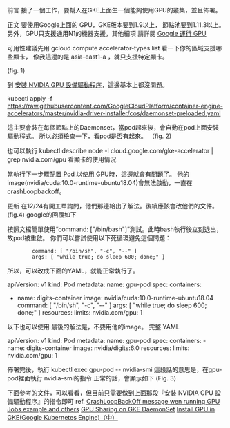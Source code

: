 前言
  接了一個工作，要幫人在GKE上面生一個能夠使用GPU的叢集，並且佈署。

正文
  要使用Google上面的 GPU，GKE版本要到1.9以上，
節點池要到1.11.3以上。
  另外，GPU只支援通用N1的機器支援，其他細項 請詳閱 [Google 運行 GPU](https://cloud.google.com/kubernetes-engine/docs/how-to/gpus?_ga=2.80461332.-2097975552.1599111033#availability)

可用性建議先用
gcloud compute accelerator-types list
看一下你的區域支援哪些顯卡，
像我這邊的是  asia-east1-a ，就只支援特定顯卡。

(fig. 1)

到 [安裝 NVIDIA GPU 設備驅動程序](https://cloud.google.com/kubernetes-engine/docs/how-to/gpus?_ga=2.80461332.-2097975552.1599111033#installing_drivers)，這邊基本上都沒問題。

kubectl apply -f https://raw.githubusercontent.com/GoogleCloudPlatform/container-engine-accelerators/master/nvidia-driver-installer/cos/daemonset-preloaded.yaml

這主要會裝在每個節點上的Daemonset，當pod起來後，會自動在pod上面安裝驅動程式。
所以必須檢查一下，看pod是否有起來。
（fig. 2)

也可以執行
kubectl describe node -l cloud.google.com/gke-accelerator | grep nvidia.com/gpu
看顯卡的使用情況

當執行下一步驟[配置 Pod 以使用 GPU](https://cloud.google.com/kubernetes-engine/docs/how-to/gpus?_ga=2.80461332.-2097975552.1599111033#pods_gpus)時，這邊就會有問題了。
他的image(nvidia/cuda:10.0-runtime-ubuntu18.04)會無法啟動，一直在crashLoopbackoff。

更新
在12/24有開工單詢問，他們那邊給出了解法。後續應該會改他們的文件。
(fig.4)
google的回覆如下

按照文檔簡單使用“command: ["/bin/bash"]”測試。此時bash執行後立刻退出，故pod被重啟。
你們可以嘗試使用以下死循環避免這個問題：
```
        command: [ "/bin/sh", "-c", "--" ]
        args: [ "while true; do sleep 600; done;" ]
```
所以，可以改成下面的YAML，就能正常執行了。

apiVersion: v1
kind: Pod
metadata:
  name: gpu-pod
spec:
  containers:
  - name: digits-container
    image: nvidia/cuda:10.0-runtime-ubuntu18.04
    command: [ "/bin/sh", "-c", "--" ]
    args: [ "while true; do sleep 600; done;" ]
    resources:
      limits:
        nvidia.com/gpu: 1


以下也可以使用
最後的解法是，不要用他的image。
完整 YAML

apiVersion: v1
kind: Pod
metadata:
  name: gpu-pod
spec:
  containers:
    - name: digits-container
      image: nvidia/digits:6.0
      resources:
        limits:
          nvidia.com/gpu: 1

佈署完後，執行
kubectl exec gpu-pod  -- nvidia-smi
這段話的意思是，在gpu-pod裡面執行 nvidia-smi的指令
正常的話，會顯示如下
(Fig. 3)

下面參考的文件，可以看看，但目前只需要做到上面那段『安裝 NVIDIA GPU 設備驅動程序』的指令即可
ref.
[CrashLoopBackOff message wen running GPU Jobs example and others](https://github.com/NVIDIA/k8s-device-plugin/issues/106)
[GPU Sharing on GKE DaemonSet](https://gist.github.com/danisla/77afbb88f215d116f1905f723d3d879d)
[Install GPU in GKE(Google Kubernetes Engine)（中）](https://www.hwchiu.com/gpu-gke.html)
